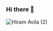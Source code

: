 ### Hi there 👋
![Hiram Avila (2)](https://github.com/hiram-avila/hiram-avila/assets/77989904/48228f8f-0174-4b0e-96c4-2e4e169a1698)


<!--
**hiram-avila/hiram-avila** is a ✨ _special_ ✨ repository because its `README.md` (this file) appears on your GitHub profile.

Here are some ideas to get you started:

- 🔭 I’m currently working on ...
- 🌱 I’m currently learning ...
- 👯 I’m looking to collaborate on ...
- 🤔 I’m looking for help with ...
- 💬 Ask me about ...
- 📫 How to reach me: ...
- 😄 Pronouns: ...
- ⚡ Fun fact: ...
-->
